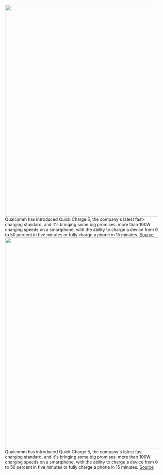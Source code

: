 <img src='https://cdn.vox-cdn.com/uploads/chorus_asset/file/11490453/a-01.0.png' width='700px' /><br/>
Qualcomm has introduced Quick Charge 5, the company's latest fast-charging standard, and it's bringing some big promises: more than 100W charging speeds on a smartphone, with the ability to charge a device from 0 to 50 percent in five minutes or fully charge a phone in 15 minutes.
<a href='https://www.theverge.com/circuitbreaker/2020/7/27/21340587/qualcomm-quick-charge-5-standard-usb-c-pd-pps-battery-fast-phones'> Source <a/><img src='https://cdn.vox-cdn.com/uploads/chorus_asset/file/11490453/a-01.0.png' width='700px' /><br/>
Qualcomm has introduced Quick Charge 5, the company's latest fast-charging standard, and it's bringing some big promises: more than 100W charging speeds on a smartphone, with the ability to charge a device from 0 to 50 percent in five minutes or fully charge a phone in 15 minutes.
<a href='https://www.theverge.com/circuitbreaker/2020/7/27/21340587/qualcomm-quick-charge-5-standard-usb-c-pd-pps-battery-fast-phones'> Source <a/>